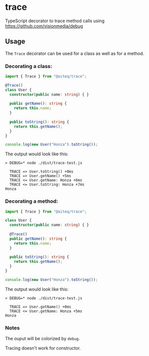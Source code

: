 # trace
TypeScript decorator to trace method calls using https://github.com/visionmedia/debug

## Usage
The `Trace` decorator can be used for a class as well as for a method.

### Decorating a class:
```ts
import { Trace } from "@aiteq/trace";

@Trace()
class User {
  constructor(public name: string) { }
  
  public getName(): string {
    return this.name;
  }
  
  public toString(): string {
    return this.getName();
  }
}

console.log(new User("Honza").toString());
```
The output would look like this:
```
> DEBUG=* node ./dist/trace-test.js

  TRACE => User.toString() +0ms
  TRACE => User.getName() +5ms
  TRACE <= User.getName: Honza +6ms
  TRACE <= User.toString: Honza +7ms
Honza
```

### Decorating a method:
```ts
import { Trace } from "@aiteq/trace";

class User {
  constructor(public name: string) { }
  
  @Trace()
  public getName(): string {
    return this.name;
  }
  
  public toString(): string {
    return this.getName();
  }
}

console.log(new User("Honza").toString());
```
The output would look like this:
```
> DEBUG=* node ./dist/trace-test.js

  TRACE => User.getName() +0ms
  TRACE <= User.getName: Honza +5ms
Honza
```

### Notes
The ouput will be colorized by `debug`.

Tracing doesn't work for constructor.
